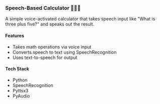 ### Speech-Based Calculator 🎤➕🟰

A simple voice-activated calculator that takes speech input like "What is three plus five?" and speaks out the result.

#### Features
- Takes math operations via voice input
- Converts speech to text using SpeechRecognition
- Uses text-to-speech for output

#### Tech Stack
- Python
- SpeechRecognition
- Pyttsx3
- PyAudio
